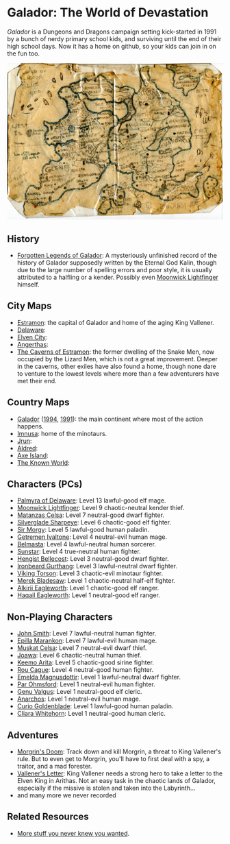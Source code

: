# Galador: The World of Devastation

*Galador* is a Dungeons and Dragons campaign setting kick-started in 1991 by a bunch of nerdy primary school kids, and surviving until the end of their high school days. Now it has a home on github, so your kids can join in on the fun too.

![Galador Map](maps/countries/galador.1991.jpg?raw=true)

## History

 * [Forgotten Legends of Galador](history/legends-of-galador.pdf?raw=true): A mysteriously unfinished record of the history of Galador supposedly written by the Eternal God Kalin, though due to the large number of spelling errors and poor style, it is usually attributed to a halfling or a kender. Possibly even [Moonwick Lightfinger](characters/moonwick-lightfinger.pdf?raw=true) himself.

## City Maps

 * [Estramon](maps/cities/estramon.jpg?raw=true): the capital of Galador and home of the aging King Vallener.
 * [Delaware](maps/cities/delaware.jpg?raw=true):
 * [Elven City](maps/cities/elven-city.jpg?raw=true):
 * [Angerthas](maps/cities/angerthas.jpg?raw=true):
 * [The Caverns of Estramon](maps/cities/estramon-caverns.pdf?raw=true): the former dwelling of the Snake Men, now occupied by the Lizard Men, which is not a great improvement. Deeper in the caverns, other exiles have also found a home, though none dare to venture to the lowest levels where more than a few adventurers have met their end.

## Country Maps

 * [Galador](maps/countries/galador.1995.jpg?raw=true) ([1994](maps/countries/galador.1994.jpg?raw=true), [1991](maps/countries/galador.1991.jpg?raw=true)): the main continent where most of the action happens.
 * [Imnusa](maps/countries/imnusa.jpg?raw=true): home of the minotaurs.
 * [Jrun](maps/countries/jrun.jpg?raw=true):
 * [Aldred](maps/countries/aldred.jpg?raw=true):
 * [Axe Island](maps/countries/axe-island.jpg?raw=true):
 * [The Known World](maps/countries/world.jpg?raw=true):

## Characters (PCs)

 * [Palmyra of Delaware](characters/palmyra-of-delaware.pdf?raw=true): Level 13 lawful-good elf mage.
 * [Moonwick Lightfinger](characters/moonwick-lightfinger.pdf?raw=true): Level 9 chaotic-neutral kender thief.
 * [Matanzas Celsa](characters/matanzas-celsa.pdf?raw=true): Level 7 neutral-good dwarf fighter.
 * [Silverglade Sharpeye](characters/silverglade-sharpeye.pdf?raw=true): Level 6 chaotic-good elf fighter.
 * [Sir Morgy](characters/sir-morgy.pdf?raw=true): Level 5 lawful-good human paladin.
 * [Getremen Ivaltone](characters/getremen-ivaltone.pdf?raw=true): Level 4 neutral-evil human mage.
 * [Belmasta](characters/belmasta.pdf?raw=true): Level 4 lawful-neutral human sorcerer.
 * [Sunstar](characters/sunstar.pdf?raw=true): Level 4 true-neutral human fighter.
 * [Hengist Bellecost](characters/hengist-bellecost.pdf?raw=true): Level 3 neutral-good dwarf fighter.
 * [Ironbeard Gurthang](characters/ironbeard-gurthang.pdf?raw=true): Level 3 lawful-neutral dwarf fighter.
 * [Viking Torson](characters/viking-torson.pdf?raw=true): Level 3 chaotic-evil minotaur fighter.
 * [Merek Bladesaw](characters/merek-bladesaw.pdf?raw=true): Level 1 chaotic-neutral half-elf fighter.
 * [Alkirii Eagleworth](characters/alkirii-eagleworth.pdf?raw=true): Level 1 chaotic-good elf ranger.
 * [Haqail Eagleworth](characters/haqail-eagleworth.pdf?raw=true): Level 1 neutral-good elf ranger.

## Non-Playing Characters

 * [John Smith](characters/john-smith.pdf?raw=true): Level 7 lawful-neutral human fighter.
 * [Epilla Marankon](characters/epilla-marankon.pdf?raw=true): Level 7 lawful-evil human mage.
 * [Muskat Celsa](characters/muskat-celsa.pdf?raw=true): Level 7 neutral-evil dwarf thief.
 * [Joawa](characters/joawa.pdf?raw=true): Level 6 chaotic-neutral human thief.
 * [Keemo Arita](characters/keemo-arita.pdf?raw=true): Level 5 chaotic-good sirine fighter.
 * [Rou Cague](characters/rou-cague.pdf?raw=true): Level 4 neutral-good human fighter.
 * [Emelda Magnusdottir](characters/emelda-magnusdottir.pdf?raw=true): Level 1 lawful-neutral dwarf fighter.
 * [Par Ohmsford](characters/par-ohmsford.pdf?raw=true): Level 1 neutral-evil human fighter.
 * [Genu Valgus](characters/genu-valgus.pdf?raw=true): Level 1 neutral-good elf cleric.
 * [Anarchos](characters/anarchos.pdf?raw=true): Level 1 neutral-evil human mage.
 * [Curio Goldenblade](characters/curio-goldenblade.pdf?raw=true): Level 1 lawful-good human paladin.
 * [Cliara Whitehorn](characters/cliara-whitehorn.pdf?raw=true): Level 1 neutral-good human cleric.

## Adventures

 * [Morgrin's Doom](adventures/morgrins-doom.pdf?raw=true): Track down and kill Morgrin, a threat to King Vallener's rule. But to even get to Morgrin, you'll have to first deal with a spy, a traitor, and a mad forester.
 * [Vallener's Letter](adventures/valleners-letter.pdf?raw=true): King Vallener needs a strong hero to take a letter to the Elven King in Arithas. Not an easy task in the chaotic lands of Galador, especially if the missive is stolen and taken into the Labyrinth...
 * and many more we never recorded

## Related Resources

 * [More stuff you never knew you wanted](https://rogerkeays.com).

